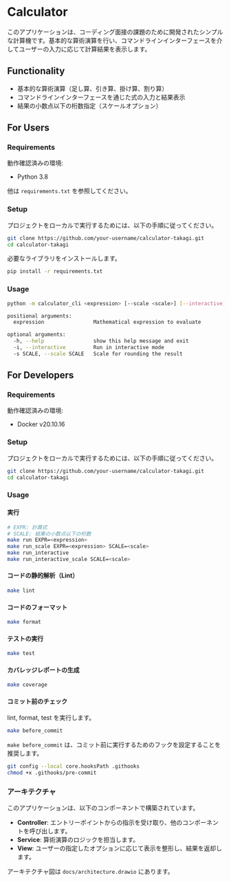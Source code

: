 # Calculator

このアプリケーションは、コーディング面接の課題のために開発されたシンプルな計算機です。基本的な算術演算を行い、コマンドラインインターフェースを介してユーザーの入力に応じて計算結果を表示します。

## Functionality

- 基本的な算術演算（足し算、引き算、掛け算、割り算）
- コマンドラインインターフェースを通じた式の入力と結果表示
- 結果の小数点以下の桁数指定（スケールオプション）

## For Users

### Requirements

動作確認済みの環境:

- Python 3.8

他は `requirements.txt` を参照してください。

### Setup

プロジェクトをローカルで実行するためには、以下の手順に従ってください。

```bash
git clone https://github.com/your-username/calculator-takagi.git
cd calculator-takagi
```

必要なライブラリをインストールします。

```bash
pip install -r requirements.txt
```

### Usage

```bash
python -m calculator_cli <expression> [--scale <scale>] [--interactive]

positional arguments:
  expression                Mathematical expression to evaluate

optional arguments:
  -h, --help                show this help message and exit
  -i, --interactive         Run in interactive mode
  -s SCALE, --scale SCALE   Scale for rounding the result
```

## For Developers

### Requirements

動作確認済みの環境:

- Docker v20.10.16

### Setup

プロジェクトをローカルで実行するためには、以下の手順に従ってください。

```bash
git clone https://github.com/your-username/calculator-takagi.git
cd calculator-takagi
```

### Usage

#### 実行

```bash
# EXPR: 計算式
# SCALE: 結果の小数点以下の桁数
make run EXPR=<expression>
make run_scale EXPR=<expression> SCALE=<scale>
make run_interactive
make run_interactive_scale SCALE=<scale>
```

#### コードの静的解析（Lint）

```bash
make lint
```

#### コードのフォーマット

```bash
make format
```

#### テストの実行

```bash
make test
```

#### カバレッジレポートの生成

```bash
make coverage
```

#### コミット前のチェック

lint, format, test を実行します。

```bash
make before_commit
```

`make before_commit` は、コミット前に実行するためのフックを設定することを推奨します。

```bash
git config --local core.hooksPath .githooks
chmod +x .githooks/pre-commit
```

### アーキテクチャ

このアプリケーションは、以下のコンポーネントで構築されています。

- **Controller**: エントリーポイントからの指示を受け取り、他のコンポーネントを呼び出します。
- **Service**: 算術演算のロジックを担当します。
- **View**: ユーザーの指定したオプションに応じて表示を整形し、結果を返却します。

アーキテクチャ図は `docs/architecture.drawio` にあります。
